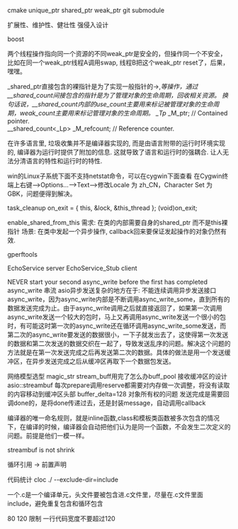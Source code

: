 cmake
unique_ptr shared_ptr weak_ptr
git submodule

扩展性、维护性、健壮性
强侵入设计

boost

两个线程操作指向同一个资源的不同weak_ptr是安全的，但操作同一个不安全，比如在同一个weak_ptr线程A调用swap, 线程B把这个weak_ptr reset了，后果，嘿嘿。

_shared_ptr直接包含的裸指针是为了实现一般指针的->,*等操作，通过__shared_count间接包含的指针是为了管理对象的生命周期，回收相关资源。
换句话说，__shared_count内部的use_count主要用来标记被管理对象的生命周期，weak_count主要用来标记管理对象的生命周期。
_Tp*             _M_ptr;         // Contained pointer.  
__shared_count<_Lp>  _M_refcount;    // Reference counter.  


在许多语言里, 垃圾收集并不是编译器实现的, 而是由语言附带的运行时环境实现的, 编译器为运行时提供了附加的信息. 这就导致了语言和运行时的强耦合. 让人无法分清语言的特性和运行时的特性.

win的Linux子系统下面不支持netstat命令，可以在cygwin下面查看
在Cygwin终端上右键-->Options…-->Text-->修改Locale 为 zh_CN，Character Set 为 GBK，问题便得到解决。


task_cleanup on_exit = { this, &lock, &this_thread };
(void)on_exit;

enable_shared_from_this
需求: 在类的内部需要自身的shared_ptr 而不是this裸指针
场景:  在类中发起一个异步操作, callback回来要保证发起操作的对象仍然有效.


gperftools

EchoService  server
EchoService_Stub client


NEVER start your second async_write before the first has completed 
async_write 串流
asio异步发送复杂的地方在于: 不能连续调用异步发送接口async_write，因为async_write内部是不断调用async_write_some，直到所有的数据发送完成为止。由于async_write调用之后就直接返回了，如果第一次调用async_write发送一个较大的包时，马上又再调用async_write发送一个很小的包时，有可能这时第一次的async_write还在循环调用async_write_some发送，而第二次的async_write要发送的数据很小，一下子就发出去了，这使得第一次发送的数据和第二次发送的数据交织在一起了，导致发送乱序的问题。解决这个问题的方法就是在第一次发送完成之后再发送第二次的数据。具体的做法是用一个发送缓冲区，在异步发送完成之后从缓冲区再取下一个数据包发送。

网络模型选型  magic_str stream_buff用完了怎么办buff_pool
接收缓冲区的设计 asio::streambuf 每次prepare调用reserve都需要对内存做一次调整，将没有读取的内容移动到缓冲区头部 buffer_delta=128
对象所有权的问题
发送完成是需要回调done的，是将done传递过去，还是封装message，自动调用callback


编译器的唯一命名规则，就是inline函数,class和模板类函数被多次包含的情况下，在编译的时候，编译器会自动把他们认为是同一个函数，不会发生二次定义的问题。前提是他们一模一样。


streambuf is not shrink

循环引用  -> 前置声明

代码统计 cloc ./ --exclude-dir=include

一个.c是一个编译单元，头文件要被包含进.c文件里，尽量在.c文件里面include，避免重复包含和循环包含

80 120 限制 一行代码宽度不要超过120
